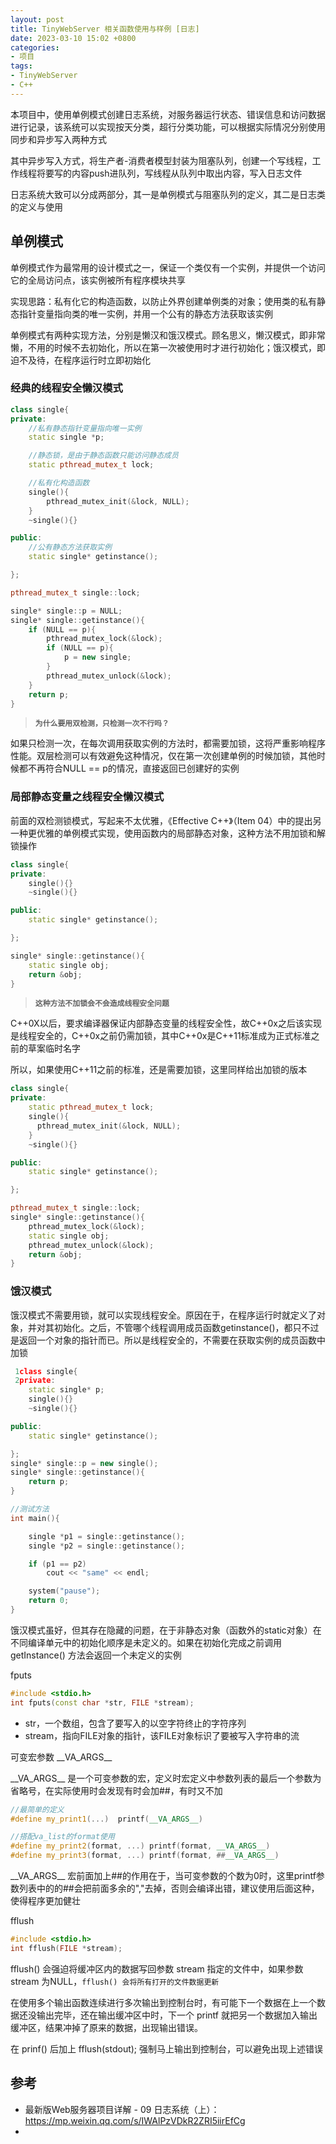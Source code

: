 ```yaml
---
layout: post
title: TinyWebServer 相关函数使用与样例 [日志]
date: 2023-03-10 15:02 +0800
categories:
- 项目
tags:
- TinyWebServer
- C++
---
```


本项目中，使用单例模式创建日志系统，对服务器运行状态、错误信息和访问数据进行记录，该系统可以实现按天分类，超行分类功能，可以根据实际情况分别使用同步和异步写入两种方式

其中异步写入方式，将生产者-消费者模型封装为阻塞队列，创建一个写线程，工作线程将要写的内容push进队列，写线程从队列中取出内容，写入日志文件

日志系统大致可以分成两部分，其一是单例模式与阻塞队列的定义，其二是日志类的定义与使用



## 单例模式

单例模式作为最常用的设计模式之一，保证一个类仅有一个实例，并提供一个访问它的全局访问点，该实例被所有程序模块共享

实现思路：私有化它的构造函数，以防止外界创建单例类的对象；使用类的私有静态指针变量指向类的唯一实例，并用一个公有的静态方法获取该实例

单例模式有两种实现方法，分别是懒汉和饿汉模式。顾名思义，懒汉模式，即非常懒，不用的时候不去初始化，所以在第一次被使用时才进行初始化；饿汉模式，即迫不及待，在程序运行时立即初始化



### 经典的线程安全懒汉模式

```c++
class single{
private:
    //私有静态指针变量指向唯一实例
    static single *p;

    //静态锁，是由于静态函数只能访问静态成员
    static pthread_mutex_t lock;

    //私有化构造函数
    single(){
        pthread_mutex_init(&lock, NULL);
    }
    ~single(){}

public:
    //公有静态方法获取实例
    static single* getinstance();

};

pthread_mutex_t single::lock;

single* single::p = NULL;
single* single::getinstance(){
    if (NULL == p){
        pthread_mutex_lock(&lock);
        if (NULL == p){
            p = new single;
        }
        pthread_mutex_unlock(&lock);
    }
    return p;
}
```



> **`为什么要用双检测，只检测一次不行吗？`**

如果只检测一次，在每次调用获取实例的方法时，都需要加锁，这将严重影响程序性能。双层检测可以有效避免这种情况，仅在第一次创建单例的时候加锁，其他时候都不再符合NULL == p的情况，直接返回已创建好的实例



### 局部静态变量之线程安全懒汉模式

前面的双检测锁模式，写起来不太优雅，《Effective C++》（Item 04）中的提出另一种更优雅的单例模式实现，使用函数内的局部静态对象，这种方法不用加锁和解锁操作

```c++
class single{
private:
    single(){}
    ~single(){}

public:
    static single* getinstance();

};

single* single::getinstance(){
    static single obj;
    return &obj;
}
```



> **`这种方法不加锁会不会造成线程安全问题`**

C++0X以后，要求编译器保证内部静态变量的线程安全性，故C++0x之后该实现是线程安全的，C++0x之前仍需加锁，其中C++0x是C++11标准成为正式标准之前的草案临时名字

所以，如果使用C++11之前的标准，还是需要加锁，这里同样给出加锁的版本

```c++
class single{
private:
    static pthread_mutex_t lock;
    single(){
      pthread_mutex_init(&lock, NULL);
    }
    ~single(){}

public:
    static single* getinstance();

};

pthread_mutex_t single::lock;
single* single::getinstance(){
    pthread_mutex_lock(&lock);
    static single obj;
  	pthread_mutex_unlock(&lock);
    return &obj;
}
```



### 饿汉模式

饿汉模式不需要用锁，就可以实现线程安全。原因在于，在程序运行时就定义了对象，并对其初始化。之后，不管哪个线程调用成员函数getinstance()，都只不过是返回一个对象的指针而已。所以是线程安全的，不需要在获取实例的成员函数中加锁

```c++
 1class single{
 2private:
    static single* p;
    single(){}
    ~single(){}

public:
    static single* getinstance();

};
single* single::p = new single();
single* single::getinstance(){
    return p;
}

//测试方法
int main(){

    single *p1 = single::getinstance();
    single *p2 = single::getinstance();

    if (p1 == p2)
        cout << "same" << endl;

    system("pause");
    return 0;
}
```



饿汉模式虽好，但其存在隐藏的问题，在于非静态对象（函数外的static对象）在不同编译单元中的初始化顺序是未定义的。如果在初始化完成之前调用 getInstance() 方法会返回一个未定义的实例



fputs

```c++
#include <stdio.h>
int fputs(const char *str, FILE *stream);
```

- str，一个数组，包含了要写入的以空字符终止的字符序列
- stream，指向FILE对象的指针，该FILE对象标识了要被写入字符串的流



可变宏参数 _\_VA_ARGS\_\_

_\_VA_ARGS\_\_ 是一个可变参数的宏，定义时宏定义中参数列表的最后一个参数为省略号，在实际使用时会发现有时会加##，有时又不加

```c++
//最简单的定义
#define my_print1(...)  printf(__VA_ARGS__)

//搭配va_list的format使用
#define my_print2(format, ...) printf(format, __VA_ARGS__)  
#define my_print3(format, ...) printf(format, ##__VA_ARGS__)
```

_\_VA_ARGS\_\_  宏前面加上##的作用在于，当可变参数的个数为0时，这里printf参数列表中的的##会把前面多余的","去掉，否则会编译出错，建议使用后面这种，使得程序更加健壮



fflush

```c++
#include <stdio.h>
int fflush(FILE *stream);
```

fflush() 会强迫将缓冲区内的数据写回参数 stream 指定的文件中，如果参数 stream 为NULL，`fflush() 会将所有打开的文件数据更新`

在使用多个输出函数连续进行多次输出到控制台时，有可能下一个数据在上一个数据还没输出完毕，还在输出缓冲区中时，下一个 printf 就把另一个数据加入输出缓冲区，结果冲掉了原来的数据，出现输出错误。

在 prinf() 后加上 fflush(stdout);  强制马上输出到控制台，可以避免出现上述错误



## 参考

- 最新版Web服务器项目详解 - 09 日志系统（上）：https://mp.weixin.qq.com/s/IWAlPzVDkR2ZRI5iirEfCg
- 
